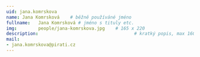 ```yaml
---
uid: jana.komrskova
name: Jana Komrsková	# běžně používáné jméno
fullname: 	Jana Komrsková # jméno s tituly etc.
img: 		people/jana-komrskova.jpg    # 165 x 220
description:            	        			# kratký popis, max 160 znaků
mail:
- jana.komrskova@pirati.cz
---
```

